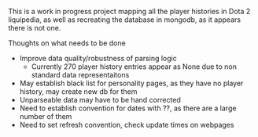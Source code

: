 This is a work in progress project mapping all the player histories in Dota 2 liquipedia, as well as recreating the database in mongodb, as it appears there is not one.

Thoughts on what needs to be done
 - Improve data quality/robustness of parsing logic
 	- Currently 270 player history entries appear as None due to non standard data representaitons
 - May establish black list for personality pages, as they have no player history, may create new db for them
 - Unparseable data may have to be hand corrected
 - Need to establish convention for dates with ??, as there are a large number of them 
 - Need to set refresh convention, check update times on webpages